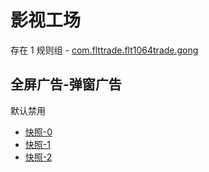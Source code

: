 # 影视工场

存在 1 规则组 - [com.flttrade.flt1064trade.gong](/src/apps/com.flttrade.flt1064trade.gong.ts)

## 全屏广告-弹窗广告

默认禁用

- [快照-0](https://i.gkd.li/i/13759472)
- [快照-1](https://i.gkd.li/i/13798323)
- [快照-2](https://i.gkd.li/i/13798327)
